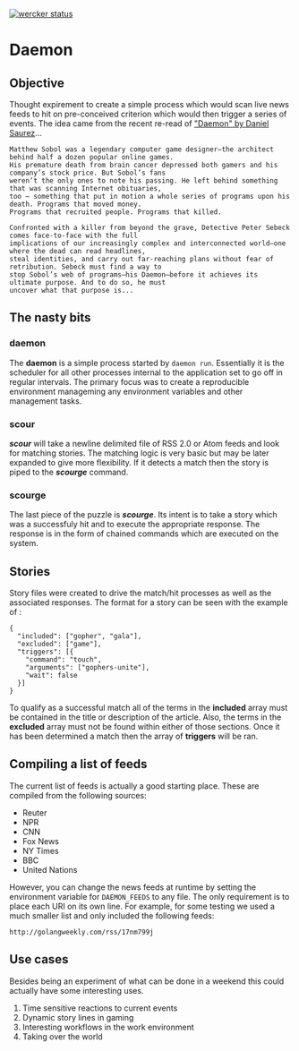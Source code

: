 [![wercker status](https://app.wercker.com/status/459d395f95d69787d29861a22214dc4c/m "wercker status")](https://app.wercker.com/project/bykey/459d395f95d69787d29861a22214dc4c)

# Daemon

## Objective

Thought expirement to create a simple process which would scan live news feeds to hit on pre-conceived
criterion which would then trigger a series of events. The idea came from the recent re-read of
["Daemon" by Daniel Saurez](http://thedaemon.com)...

```
Matthew Sobol was a legendary computer game designer—the architect behind half a dozen popular online games.
His premature death from brain cancer depressed both gamers and his company’s stock price. But Sobol’s fans
weren’t the only ones to note his passing. He left behind something that was scanning Internet obituaries,
too — something that put in motion a whole series of programs upon his death. Programs that moved money.
Programs that recruited people. Programs that killed.

Confronted with a killer from beyond the grave, Detective Peter Sebeck comes face-to-face with the full
implications of our increasingly complex and interconnected world—one where the dead can read headlines,
steal identities, and carry out far-reaching plans without fear of retribution. Sebeck must find a way to
stop Sobol’s web of programs—his Daemon—before it achieves its ultimate purpose. And to do so, he must
uncover what that purpose is...
```

## The nasty bits

### daemon

The **daemon** is a simple process started by ```daemon run```. Essentially it is the scheduler for all
other processes internal to the application set to go off in regular intervals. The primary focus was
to create a reproducible environment manageming any environment variables and other management tasks.

### scour

***scour*** will take a newline delimited file of RSS 2.0 or Atom feeds and look for matching stories. The
matching logic is very basic but may be later expanded to give more flexibility. If it detects a match
then the story is piped to the ***scourge*** command.

### scourge

The last piece of the puzzle is ***scourge***. Its intent is to take a story which was a successfuly hit
and to execute the appropriate response. The response is in the form of chained commands which are executed
on the system.

## Stories

Story files were created to drive the match/hit processes as well as the associated responses. The format
for a story can be seen with the example of []():

```
{
  "included": ["gopher", "gala"],
  "excluded": ["game"],
  "triggers": [{
    "command": "touch",
    "arguments": ["gophers-unite"],
    "wait": false
  }]
}
```

To qualify as a successful match all of the terms in the **included** array must be contained in the title
or description of the article. Also, the terms in the **excluded** array must not be found within either of
those sections. Once it has been determined a match then the array of **triggers** will be ran.

## Compiling a list of feeds

The current list of feeds is actually a good starting place. These are compiled from the following sources:

  - Reuter
  - NPR
  - CNN
  - Fox News
  - NY Times
  - BBC
  - United Nations

However, you can change the news feeds at runtime by setting the environment variable for ```DAEMON_FEEDS```
to any file. The only requirement is to place each URI on its own line. For example, for some testing we
used a much smaller list and only included the following feeds:

```
http://golangweekly.com/rss/17nm799j
```

## Use cases

Besides being an experiment of what can be done in a weekend this could actually have some interesting uses.

  1. Time sensitive reactions to current events
  2. Dynamic story lines in gaming
  3. Interesting workflows in the work environment
  4. Taking over the world